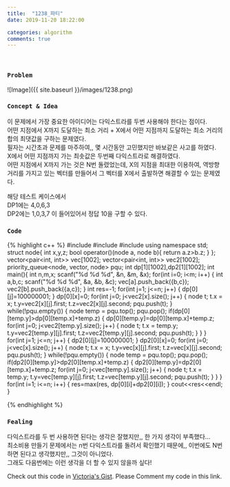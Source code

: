 ```yaml
---
title:  "1238_파티"
date: 2019-11-20 18:22:00

categories: algorithm
comments: true
---
```


<br>

### `Problem`
![Image]({{ site.baseurl }}/images/1238.png)
<br>

### `Concept & Idea`
이 문제에서 가장 중요한 아이디어는 다익스트라를 두번 사용해야 한다는 점이다.<br>
어떤 지점에서 X까지 도달하는 최소 거리 + X에서 어떤 지점까지 도달하는 최소 거리의 합의 최댓값을 구하는 문제였다.<br>
필자는 시간초과 문제를 마주하여,, 몇 시간동안 고민했지만 바보같은 사고를 하였다.<br>
X에서 어떤 지점까지 가는 최솟값은 두번째 다익스트라로 해결하였다.<br>
어떤 지점에서 X까지 가는 것은 N번 돌렸었는데, X의 지점을 최대한 이용하여, 역방향 거리를 가지고 있는 벡터를 만들어서 그 벡터를 X에서 출발하면 해결할 수 있는 문제였다.<br>

해당 테스트 케이스에서 <br>
DP1에는 4,0,6,3<br>
DP2에는 1,0,3,7 이 들어있어서 정답 10을 구할 수 있다.<br>


### `Code`
{% highlight c++ %}
#include <iostream>
#include <vector>
#include <queue>
using namespace std;
struct node{
    int x,y,z;
    bool operator()(node a, node b){
        return a.z>b.z;
    }
};
vector<pair<int, int>> vec[1002];
vector<pair<int, int>> vec2[1002];
priority_queue<node, vector<node>, node> pqu;
int dp[1][1002],dp2[1][1002];
int main(){
    int n,m,x;
    scanf("%d %d %d", &n, &m, &x);
    for(int i=0; i<m; i++) {
        int a,b,c;
        scanf("%d %d %d", &a, &b, &c);
        vec[a].push_back({b,c});
        vec2[b].push_back({a,c});
    }
    int res=-1;
    for(int j=1; j<=n; j++) {
        dp[0][j]=100000001;
    }
    dp[0][x]=0;
    for(int j=0; j<vec2[x].size(); j++) {
        node t;
        t.x = x; t.y=vec2[x][j].first; t.z=vec2[x][j].second;
        pqu.push(t);
    }
    while(!pqu.empty()) {
        node temp = pqu.top();
        pqu.pop();
        if(dp[0][temp.y]>dp[0][temp.x]+temp.z) {
            dp[0][temp.y]=dp[0][temp.x]+temp.z;
            for(int j=0; j<vec2[temp.y].size(); j++) {
                node t;
                t.x = temp.y; t.y=vec2[temp.y][j].first; t.z=vec2[temp.y][j].second;
                pqu.push(t);
            }
        }
    }
    for(int j=1; j<=n; j++) {
        dp2[0][j]=100000001;
    }
    dp2[0][x]=0;
    for(int j=0; j<vec[x].size(); j++) {
        node t;
        t.x = x; t.y=vec[x][j].first; t.z=vec[x][j].second;
        pqu.push(t);
    }
    while(!pqu.empty()) {
        node temp = pqu.top();
        pqu.pop();
        if(dp2[0][temp.y]>dp2[0][temp.x]+temp.z) {
            dp2[0][temp.y]=dp2[0][temp.x]+temp.z;
            for(int j=0; j<vec[temp.y].size(); j++) {
                node t;
                t.x = temp.y; t.y=vec[temp.y][j].first; t.z=vec[temp.y][j].second;
                pqu.push(t);
            }
        }
    }
    for(int i=1; i<=n; i++) {
        res=max(res, dp[0][i]+dp2[0][i]);
    }
    cout<<res<<endl;
}

{% endhighlight %}

### `Fealing`
다익스트라를 두 번 사용하면 된다는 생각은 잘했지만,, 한 가지 생각이 부족했다...<br>
최소비용 만들기 문제에서는 n번 다익스트라를 돌려서 확인했기 때문에,, 이번에도 N번하면 된다고 생각했지만,, 그것이 아니었다.<br>
그래도 다음번에는 이런 생각을 더 할 수 있지 않을까 싶다!<br>

Check out this code in [Victoria's Gist][Vic's gist]. Please Comment my code in this link.<br>

[Vic's gist]: https://gist.github.com/victoriagjh/26f78b93d6f69c6b623324b231d0d176
